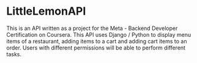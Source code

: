 # LittleLemonAPI

This is an API written as a project for the Meta - Backend Developer Certification on Coursera. This API uses Django / Python to display menu items of a restaurant, adding items to a cart and adding cart items to an order. Users with different permissions will be able to perform different tasks.